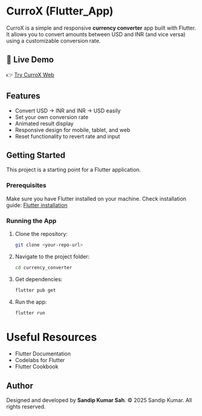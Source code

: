 # CurroX (Flutter_App)

CurroX is a simple and responsive **currency converter** app built with Flutter.  
It allows you to convert amounts between USD and INR (and vice versa) using a customizable conversion rate.

## 🚀 Live Demo
👉 [Try CurroX Web](https://sandip4083.github.io/CurroX_web/)

## Features

- Convert USD → INR and INR → USD easily
- Set your own conversion rate
- Animated result display
- Responsive design for mobile, tablet, and web
- Reset functionality to revert rate and input

## Getting Started

This project is a starting point for a Flutter application.

### Prerequisites

Make sure you have Flutter installed on your machine.
Check installation guide: [Flutter installation](https://docs.flutter.dev/get-started/install)

### Running the App

1. Clone the repository:

   ```bash
   git clone <your-repo-url>

   ```

2. Navigate to the project folder:

   ```bash
   cd currency_converter

   ```

3. Get dependencies:

   ```bash
   flutter pub get

   ```

4. Run the app:
   ```bash
   flutter run
   ```

# Useful Resources

- Flutter Documentation
- Codelabs for Flutter
- Flutter Cookbook

## Author

Designed and developed by **Sandip Kumar Sah**.
© 2025 Sandip Kumar. All rights reserved.
